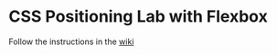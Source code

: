 # CSS Positioning Lab with Flexbox

Follow the instructions in the [wiki](https://github.com/mustbebuilt/webdev-flex-start/wiki/01.--Getting-Started)